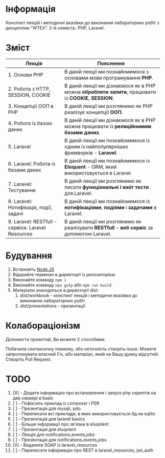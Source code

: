 # Інформація

Конспект лекцій і методичні вказівки до виконання лабораторних робіт з дисципліни "WTEX". 2-й семестр. PHP, Laravel.

# Зміст

|Лекція|Пояснення|
|-|-|
|1. Основи PHP|В даній лекції ми познайомимося з основами мови програмування **PHP**.|
|2. Робота з HTTP, SESSION, COOKIE|В даній лекції ми дізнаємося як в PHP можна **обробляти запити**, працювати із **COOKIE**, **SESSION**.|
|3. Концепції ООП в PHP|В даній лекції ми розглянемо як PHP реалізує концепції **ООП**.|
|4. Робота із базою даних|В даній лекції ми дізнаємося як в PHP можна працювати із **реляційнимим базами даних**.|
|5. Laravel|В даній лекції ми познайомимося із одним із найпопулярніших фремворків - **Laravel**. |
|6. Laravel: Робота із базами даних|В даній лекції ми познайомимося із **Eloquent** - ORM, який використовується в Laravel.|
|7. Laravel: Тестування|В даній лекції ми розглянемо як писати **функціональні і юніт тести** для Laravel.|
|8. Laravel: Нотифікація, події, задачі| В даній лекції ми познайомимося із **нотифікаціями**, **подіями** і **задачами** в Laravel.|
|9. Laravel: RESTfull - сервіси. Laravel Resources|В даній лекції ми розглянемо як реалізувати **RESTfull - веб сервіс** за допомогою Laravel.|

# Будування

1. Встановіть [Node.JS](https://nodejs.org/)
2. Відкрийте термінал в директорії із репозиторієм
3. Виконайте команду ```npm i```
4. Виконайте команду ```npx gulp``` або ```npm run build```
5. Матеріали знаходяться в директорії dist:
   1. dist/workbook - конспект лекцій і методичні вказівки до виконання лабораторних робіт
   2. dist/presentations - презентації

# Колабораціонізм

Допомогти проектові, Ви можете 2 способами:

Побачили синтаксичну помилку, або неточність створіть issue.
Можете запропонувати власний Fix, або матеріал, який на Вашу думку відсутній. Створіть Pull Request.

# TODO

1. [X] - Додати інформацію про встановлення і запуск php скриптів на дев сервері в basic
2. [ ] - Пофіксить приклад із composer і PSR
3. [ ] - Презентація для mysqli, pdo
4. [ ] - Переписати всі приклади, в яких використовується бд на sqlite
5. [ ] - Презентація для laravel basics
6. [ ] - Більше інформації про зв'язки в eluqolent
7. [ ] - Презентація для eluqolent
8. [ ] - Лекція для notifications,events,jobs
9. [ ] - Презентація для notifications,events,jobs
10. [X] - Видалити SOAP із laravel_resources
11. [ ] - Переписати інформацію про REST в laravel_resources, jwt_auth
